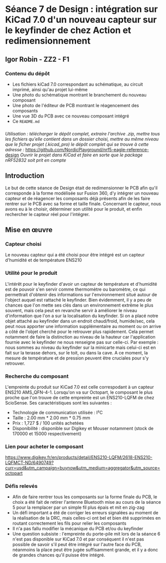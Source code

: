 # Séance 7 de Design : intégration sur KiCad 7.0 d'un nouveau capteur sur le keyfinder de chez Action et redimensionnement

## Igor Robin - ZZ2 - F1

### Contenu du dépôt
- Les fichiers kiCad 7.0 correspondant au schématique, au circuit imprimé, ainsi qu'au projet lui-même
- Une photo du schématique montrant le branchement du nouveau composant
- Une photo de l'éditeur de PCB montrant le réagencement des composants
- Une vue 3D du PCB avec ce nouveau composant intégré
- Ce ```README.md```

###
*Utilisation : télécharger le dépôt complet, extraire l'archive .zip, mettre tous les fichiers qu'elle contient dans un dossier choisi, mettre au même niveau que le ficher projet (.kicad_pro) le dépôt complet qui se trouve à cette adresse :*
https://github.com/NordicPlayground/nrf5-eagle-reference-design
*Ouvrir le projet dans KiCad et faire en sorte que le package nRF52832 soit prit en compte*

## Introduction
Le but de cette séance de Design était de redimensionner le PCB afin qu'il corresponde à la forme modélisée sur Fusion 360, d'y intégrer un nouveau capteur et de réagencer les composants déjà présents afin de les faire rentrer sur le PCB avec sa forme et taille finale. Concernant le capteur, nous avons eu à le choisir, déterminer son utilité pour le produit, et enfin rechercher le capteur réel pour l'intégrer.

## Mise en œuvre

### Capteur choisi
Le nouveau capteur qui a été choisi pour être intégré est un capteur d'humidité et de température ENS210

### Utilité pour le produit
L'intérêt pour le keyfinder d'avoir un capteur de température et d'humidité est de pouvoir s'en servir comme thermomètre ou baromètre, ce qui permettrait d'obtenir des informations sur l'environnement situé autour de l'object auquel est rattaché le keyfinder. Bien évidemment, il y a peu de chances que l'on mette ses clés dans un environnement extrême le plus souvent, mais cela peut en revanche servir à améliorer le niveau d'information que l'on a sur la localisation du keyfinder. Si on a placé notre objet attaché au keyfinder dans un endroit chaud/froid, humide/sec, cela peut nous apporter une information supplémentaire au moment ou on arrive a côté de l'objet cherché pour le retrouver plus rapidement. Cela permet notamment de faire la distinction au niveau de la hauteur car l'application fournie avec le keyfinder ne nous renseigne pas sur celle-ci. Par exemple : nous sommes au niveau du keyfinder sur la minicarte mais celui-ci est en fait sur la terasse dehors, sur le toit, ou dans la cave. A ce moment, la mesure de température et de pression peuvent être cruciales pour s'y retrouver.

### Recherche du composant
L'empreinte du produit sur KiCad 7.0 est celle correspodant à un capteur ENS210 AMS_QFN-4-1. Lorsqu'on va sur Octopart, le composant le plus proche que l'on trouve de cette empreinte est un ENS210-LQFM de chez ScioSense.
Ses caractéristiques sont les suivantes :
- Technologie de communication utilisée : I²C
- Taille : 2.00 mm * 2.00 mm * 0.75 mm
- Prix : 1,727 $ / 100 unités achetées
- Disponibilité : disponible sur Digikey et Mouser notamment (stock de 170000 et 15000 respectivement)

### Lien pour acheter le composant
https://www.digikey.fr/en/products/detail/ENS210-LQFM/2618-ENS210-LQFMCT-ND/6490749?curr=usd&utm_campaign=buynow&utm_medium=aggregator&utm_source=octopart

### Défis relevés
- Afin de faire rentrer tous les composants sur la forme finale du PCB, le choix a été fait de retirer l'antenne Bluetooth mise au cours de la séance 5 pour la remplacer par un simple fil plus épais et mit en zig-zag
- Un défi important a été de corriger les erreurs signalées au moment de la réalisation de la DRC, mais celles-ci ont bel et bien été supprimées en routant correctement les fils pour relier les composants
- Il n'a pas fallu modifier la mécanique du PCB et/ou du keyfinder
- Une question subsiste : l'empreinte du porte-pile mit lors de la séance 6 n'est pas disponible sur KiCad 7.0 et par conséquent il n'est pas possible de savoir s'il peut être intégré sur l'autre face du PCB, néanmoins la place peut être jugée suffisamment grande, et il y a donc de grandes chances qu'il puisse être intégré.
